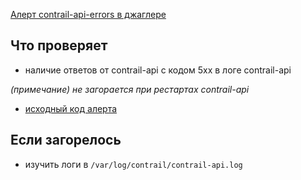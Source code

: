 [Алерт contrail-api-errors в джаглере](https://juggler.yandex-team.ru/aggregate_checks/?query=service%3Dcontrail-api-errors)

## Что проверяет

- наличие ответов от contrail-api с кодом 5xx в логе contrail-api

*(примечание) не загорается при рестартах contrail-api*

- [исходный код алерта](https://bb.yandex-team.ru/projects/CLOUD/repos/vpc-solomon/browse/alerts/oct/contrail_api_errors.j2)

## Если загорелось

- изучить логи в `/var/log/contrail/contrail-api.log`
